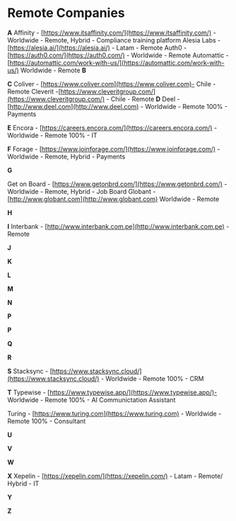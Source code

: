 # Remote Companies


**A**
Affinity - [https://www.itsaffinity.com/](https://www.itsaffinity.com/) - Worldwide - Remote, Hybrid -  Compliance training platform
Alesia Labs  -  [https://alesia.ai/](https://alesia.ai/) - Latam - Remote
Auth0 - [https://auth0.com/](https://auth0.com/) - Worldwide - Remote
Automattic - [https://automattic.com/work-with-us/](https://automattic.com/work-with-us/) Worldwide - Remote
**B**

**C**
Coliver - [https://www.coliver.com](https://www.coliver.com)- Chile - Remote 
Cleverit -[https://www.cleveritgroup.com/](https://www.cleveritgroup.com/) - Chile - Remote
**D**
Deel -  [http://www.deel.com](http://www.deel.com) - Worldwide - Remote 100% - Payments

**E**
Encora - [https://careers.encora.com/](https://careers.encora.com/) - Worldwide - Remote 100% - IT

**F**
Forage - [https://www.joinforage.com/](https://www.joinforage.com/) - Worldwide - Remote, Hybrid - Payments

**G**

Get on Board - [https://www.getonbrd.com/](https://www.getonbrd.com/) - Worldwide - Remote, Hybrid - Job Board
Globant - [http://www.globant.com](http://www.globant.com) Worldwide - Remote

**H**

**I**
Interbank - [http://www.interbank.com.pe](http://www.interbank.com.pe) - Remote

**J**

**K**

**L**

**M**

**N**

**P**

**P**

**Q**

**R**

**S**
Stacksync - [https://www.stacksync.cloud/](https://www.stacksync.cloud/) -  Worldwide - Remote 100% - CRM

**T**
Typewise - [https://www.typewise.app/](https://www.typewise.app/)- Worldwide  -  Remote 100% -  AI Communictation Assistant

Turing   - [https://www.turing.com](https://www.turing.com)   -    Worldwide  -  Remote 100% -  Consultant

**U**

**V**

**W**

**X**
Xepelin - [https://xepelin.com/](https://xepelin.com/) - Latam - Remote/ Hybrid - IT

**Y**

**Z**

